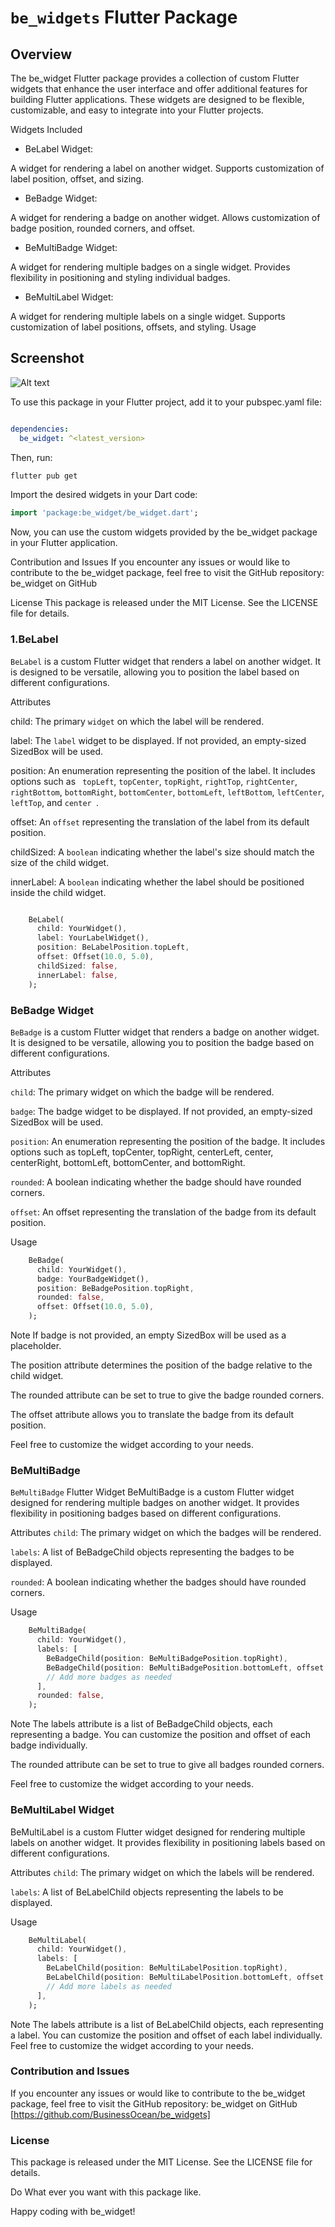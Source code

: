 <!--
This README describes the package. If you publish this package to pub.dev,
this README's contents appear on the landing page for your package.

For information about how to write a good package README, see the guide for
[writing package pages](https://dart.dev/guides/libraries/writing-package-pages).

For general information about developing packages, see the Dart guide for
[creating packages](https://dart.dev/guides/libraries/create-library-packages)
and the Flutter guide for
[developing packages and plugins](https://flutter.dev/developing-packages).
-->
# `be_widgets` Flutter Package
## Overview
The be_widget Flutter package provides a collection of custom Flutter widgets that enhance the user interface and offer additional features for building Flutter applications. These widgets are designed to be flexible, customizable, and easy to integrate into your Flutter projects.

Widgets Included

- BeLabel Widget:

A widget for rendering a label on another widget.
Supports customization of label position, offset, and sizing.

- BeBadge Widget:

A widget for rendering a badge on another widget.
Allows customization of badge position, rounded corners, and offset.

- BeMultiBadge Widget:

A widget for rendering multiple badges on a single widget.
Provides flexibility in positioning and styling individual badges.

- BeMultiLabel Widget:

A widget for rendering multiple labels on a single widget.
Supports customization of label positions, offsets, and styling.
Usage


## Screenshot
  ![Alt text](./screenshots/screen-shot-1.png)

To use this package in your Flutter project, add it to your pubspec.yaml file:

```yaml

dependencies:
  be_widget: ^<latest_version>
```
Then, run:

```bash
flutter pub get
```
Import the desired widgets in your Dart code:

```dart
import 'package:be_widget/be_widget.dart';
```

Now, you can use the custom widgets provided by the be_widget package in your Flutter application.

Contribution and Issues
If you encounter any issues or would like to contribute to the be_widget package, feel free to visit the GitHub repository: be_widget on GitHub

License
This package is released under the MIT License. See the LICENSE file for details.

### 1.BeLabel
`BeLabel` is a custom Flutter widget that renders a label on another widget. It is designed to be versatile, allowing you to position the label based on different configurations.

Attributes

child: The primary `widget` on which the label will be rendered.

label: The `label` widget to be displayed. If not provided, an empty-sized SizedBox will be used.

position: An enumeration representing the position of the label. It includes options such as ` topLeft`, `topCenter`, `topRight`, `rightTop`, `rightCenter`, `rightBottom`, `bottomRight`, `bottomCenter`, `bottomLeft`, `leftBottom`, `leftCenter`, `leftTop`, and `center `.

offset: An `offset` representing the translation of the label from its default position.

childSized: A `boolean` indicating whether the label's size should match the size of the child widget.

innerLabel: A `boolean` indicating whether the label should be positioned inside the child widget.


```dart

    BeLabel(
      child: YourWidget(),
      label: YourLabelWidget(),
      position: BeLabelPosition.topLeft,
      offset: Offset(10.0, 5.0),
      childSized: false,
      innerLabel: false,
    );

```

### BeBadge Widget

`BeBadge` is a custom Flutter widget that renders a badge on another widget. It is designed to be versatile, allowing you to position the badge based on different configurations.

Attributes

`child`: The primary widget on which the badge will be rendered.

`badge`: The badge widget to be displayed. If not provided, an empty-sized SizedBox will be used.

`position`: An enumeration representing the position of the badge. It includes options such as topLeft, topCenter, topRight, centerLeft, center, centerRight, bottomLeft, bottomCenter, and bottomRight.

`rounded`: A boolean indicating whether the badge should have rounded corners.

`offset`: An offset representing the translation of the badge from its default position.

Usage
```dart
    BeBadge(
      child: YourWidget(),
      badge: YourBadgeWidget(),
      position: BeBadgePosition.topRight,
      rounded: false,
      offset: Offset(10.0, 5.0),
    );
```
Note
If badge is not provided, an empty SizedBox will be used as a placeholder.

The position attribute determines the position of the badge relative to the child widget.

The rounded attribute can be set to true to give the badge rounded corners.

The offset attribute allows you to translate the badge from its default position.

Feel free to customize the widget according to your needs.

### BeMultiBadge

`BeMultiBadge` Flutter Widget
BeMultiBadge is a custom Flutter widget designed for rendering multiple badges on another widget. It provides flexibility in positioning badges based on different configurations.

Attributes
`child`: The primary widget on which the badges will be rendered.

`labels`: A list of BeBadgeChild objects representing the badges to be displayed.

`rounded`: A boolean indicating whether the badges should have rounded corners.

Usage
```dart
    BeMultiBadge(
      child: YourWidget(),
      labels: [
        BeBadgeChild(position: BeMultiBadgePosition.topRight),
        BeBadgeChild(position: BeMultiBadgePosition.bottomLeft, offset: Offset(5.0, 10.0)),
        // Add more badges as needed
      ],
      rounded: false,
    );
```
Note
The labels attribute is a list of BeBadgeChild objects, each representing a badge. You can customize the position and offset of each badge individually.

The rounded attribute can be set to true to give all badges rounded corners.

Feel free to customize the widget according to your needs.


### BeMultiLabel Widget

BeMultiLabel is a custom Flutter widget designed for rendering multiple labels on another widget. It provides flexibility in positioning labels based on different configurations.

Attributes
`child`: The primary widget on which the labels will be rendered.

`labels`: A list of BeLabelChild objects representing the labels to be displayed.

Usage
```dart
    BeMultiLabel(
      child: YourWidget(),
      labels: [
        BeLabelChild(position: BeMultiLabelPosition.topRight),
        BeLabelChild(position: BeMultiLabelPosition.bottomLeft, offset: Offset(5.0, 10.0)),
        // Add more labels as needed
      ],
    );
```
Note
The labels attribute is a list of BeLabelChild objects, each representing a label. You can customize the position and offset of each label individually.
Feel free to customize the widget according to your needs.

### Contribution and Issues
If you encounter any issues or would like to contribute to the be_widget package, feel free to visit the GitHub repository: be_widget on GitHub [https://github.com/BusinessOcean/be_widgets]
 
### License
This package is released under the MIT License. See the LICENSE file for details.

Do What ever you want with this package like.

Happy coding with be_widget!